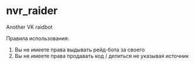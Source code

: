 # nvr_raider
Another VK raidbot

Правила использования:
1. Вы не имеете права выдывать рейд-бота за своего
2. Вы не имеете права продавать код / делиться не указывая источник

